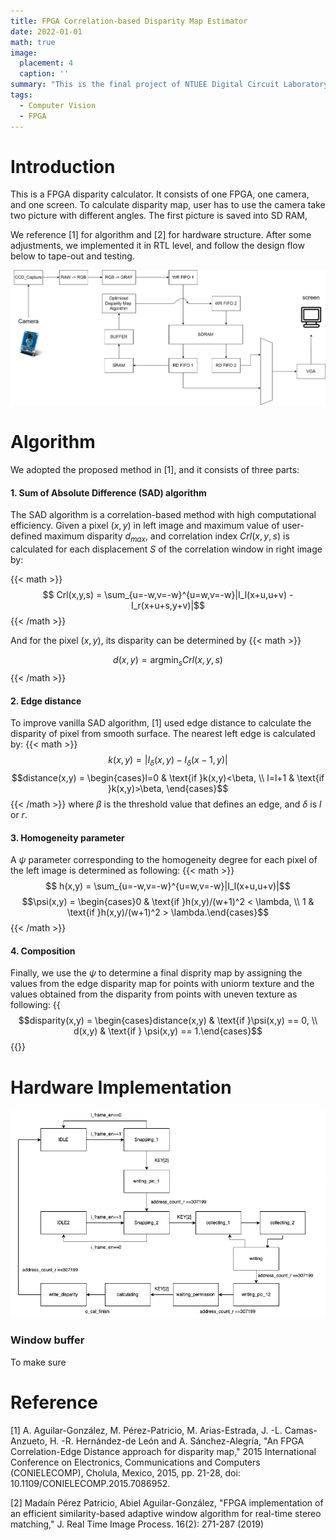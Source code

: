 ```yaml
---
title: FPGA Correlation-based Disparity Map Estimator
date: 2022-01-01
math: true
image:
  placement: 4
  caption: ''
summary: "This is the final project of NTUEE Digital Circuit Laboratory (EE3016). In collaboration with H.L. Hsieh, S.C. Yang."
tags:
  - Computer Vision
  - FPGA
---
```


# Introduction
This is a FPGA disparity calculator. It consists of one FPGA, one camera, and one screen. To calculate disparity map, user has to use the camera take two picture with different angles. The first picture is saved into SD RAM, 

We reference [1] for algorithm and [2] for hardware structure. After some adjustments, we implemented it in RTL level, and follow the design flow below to tape-out and testing. 

![png](img/block_diagram.png "Fig. Block Diagram")


# Algorithm
We adopted the proposed method in [1], and it consists of three parts:
#### 1. Sum of Absolute Difference (SAD) algorithm
The SAD algorithm is a correlation-based method with high computational efficiency. Given a pixel $(x,y)$ in left image and maximum value of user-defined maximum disparity $d_{max}$, and correlation index $Crl(x,y,s)$ is calculated for each displacement $S$ of the correlation window in right image by:

{{< math >}}
$$ Crl(x,y,s) = \sum_{u=-w,v=-w}^{u=w,v=-w}|I_l(x+u,u+v) - I_r(x+u+s,y+v)|$$
{{< /math >}}

And for the pixel $(x,y)$, its disparity can be determined by 
{{< math >}}
<!-- $$ d(x,y) = argmin_s Crl(x,y,s) $$ -->
$$ d(x,y) = \mathop{\arg\min}_{s} Crl(x,y,s)$$
{{< /math >}}

#### 2. Edge distance
To improve vanilla SAD algorithm, [1] used edge distance to calculate the disparity of pixel from smooth surface. The nearest left edge is calculated by: 
{{< math >}}
$$k(x,y) = |I_{\delta}(x,y)-I_{\delta}(x-1,y)|$$
$$distance(x,y) = \begin{cases}l=0 & \text{if }k(x,y)<\beta, \\
l=l+1 & \text{if }k(x,y)>\beta,  \end{cases}$$
{{< /math >}}
where $\beta$ is the threshold value that defines an edge, and $\delta$ is $l$ or $r$.

#### 3. Homogeneity parameter 
A $\psi$ parameter corresponding to the homogeneity degree for each pixel of the left image is determined as following:
{{< math >}}
$$ h(x,y) = \sum_{u=-w,v=-w}^{u=w,v=-w}|I_l(x+u,u+v)|$$
$$\psi(x,y) = \begin{cases}0 & \text{if }h(x,y)/(w+1)^2 < \lambda, \\
1 & \text{if }h(x,y)/(w+1)^2 > \lambda.\end{cases}$$
{{< /math >}}

#### 4. Composition
Finally, we use the $\psi$ to determine a final disprity map by assigning the values from the edge disparity map for points with uniorm texture and the values obtained from the disparity from points with uneven texture as following: 
{{<math>}}
$$disparity(x,y) = \begin{cases}distance(x,y) & \text{if }\psi(x,y) == 0, \\
d(x,y) & \text{if } \psi(x,y) == 1.\end{cases}$$
{{</math>}}

# Hardware Implementation
![png](img/DCLab_final_FSM.drawio.png "Fig. Finite state machine")
### Window buffer
To make sure 

# Reference
[1] A. Aguilar-González, M. Pérez-Patricio, M. Arias-Estrada, J. -L. Camas-Anzueto, H. -R. Hernández-de León and A. Sánchez-Alegría, "An FPGA Correlation-Edge Distance approach for disparity map," 2015 International Conference on Electronics, Communications and Computers (CONIELECOMP), Cholula, Mexico, 2015, pp. 21-28, doi: 10.1109/CONIELECOMP.2015.7086952. 

[2] Madaín Pérez Patricio, Abiel Aguilar-González, "FPGA implementation of an efficient similarity-based adaptive window algorithm for real-time stereo matching," J. Real Time Image Process. 16(2): 271-287 (2019)